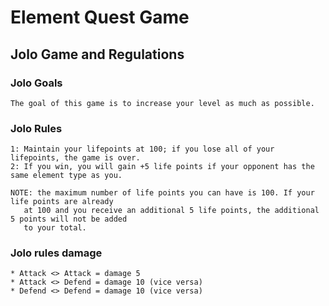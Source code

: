 # Element Quest Game

## Jolo Game and Regulations 


### Jolo Goals
    The goal of this game is to increase your level as much as possible.
### Jolo Rules
    1: Maintain your lifepoints at 100; if you lose all of your lifepoints, the game is over.
    2: If you win, you will gain +5 life points if your opponent has the same element type as you.
    
    NOTE: the maximum number of life points you can have is 100. If your life points are already 
       at 100 and you receive an additional 5 life points, the additional 5 points will not be added 
       to your total.
### Jolo rules damage
    * Attack <> Attack = damage 5
    * Attack <> Defend = damage 10 (vice versa)
    * Defend <> Defend = damage 10 (vice versa)
       